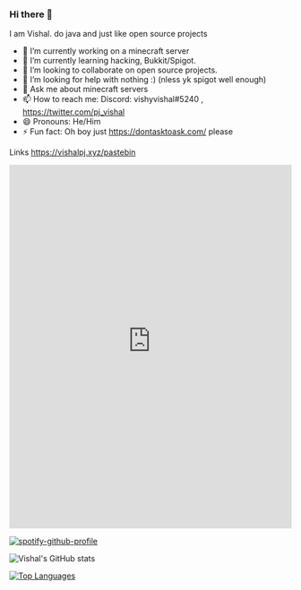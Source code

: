 ### Hi there 👋


I am Vishal.  do java and just like open source projects

- 🔭 I’m currently working on a minecraft server
- 🌱 I’m currently learning hacking, Bukkit/Spigot.
- 👯 I’m looking to collaborate on open source projects.
- 🤔 I’m looking for help with nothing :) (nless yk spigot well enough)
- 💬 Ask me about minecraft servers 
- 📫 How to reach me: Discord: vishyvishal#5240 , https://twitter.com/pj_vishal 
- 😄 Pronouns: He/Him
- ⚡ Fun fact: Oh boy just https://dontasktoask.com/ please

Links 
https://vishalpj.xyz/pastebin

<iframe width="100%" height="650px" frameborder="0" src="https://vishalpj.speedtestcustom.com"></iframe>



[![spotify-github-profile](https://spotify-github-profile.vercel.app/api/view?uid=rhu46qmfb3bx9gi8y5mnulivd&cover_image=true&theme=default)](https://github.com/kittinan/spotify-github-profile)


![Vishal's GitHub stats](https://github-readme-stats.vercel.app/api?username=vishyvishal14&show_icons=true&theme=algolia)

[![Top Languages](https://github-readme-stats.vercel.app/api/top-langs/?username=vishyvishal14&langs_count=8)](https://github.com/anuraghazra/github-readme-stats)

